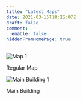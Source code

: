 ```yaml
---
title: "Latest Maps"
date: 2021-03-15T18:15:07Z
draft: false
comment:
  enable: false
hiddenFromHomePage: true
---
```


![Map 1](/images/Map1.webp)

Regular Map

![Main Building 1](/images/Main-Building-Map1.webp)

Main Building